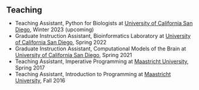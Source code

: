 <h1 id="teaching"></h1>

<h2 style="margin: 60px 0px 10px;">Teaching</h2>

<ul>
  <li>
    Teaching Assistant, Python for Biologists at <a href="https://www.ucsd.edu/">University of California San Diego</a>, Winter 2023 (upcoming)
  </li>
  <li>
    Graduate Instruction Assistant, Bioinformatics Laboratory at <a href="https://www.ucsd.edu/">University of California San Diego</a>, Spring 2022
  </li>
  <li>
    Graduate Instruction Assistant, Computational Models of the Brain at <a href="https://www.ucsd.edu/">University of California San Diego</a>, Spring 2021
  </li>
  <li>
    Teaching Assistant, Imperative Programming at <a href="https://www.maastrichtuniversity.nl/">Maastricht University</a>, Spring 2017
  </li>
  <li>
    Teaching Assistant, Introduction to Programming at <a href="https://www.maastrichtuniversity.nl/">Maastricht University</a>, Fall 2016
  </li>
</ul>
